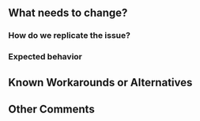 ## What needs to change?
<!-- If this is a feature request, explain the feature.  If this is a bug report, describe the bug -->

### How do we replicate the issue?
<!-- Please be specific as possible. Use dashes (-) or numbers (1.) to create a list of steps -->

### Expected behavior
<!-- What should have happened? -->

## Known Workarounds or Alternatives
<!-- If applicable, describe workarounds for the bug, or alternatives to the feature -->

## Other Comments